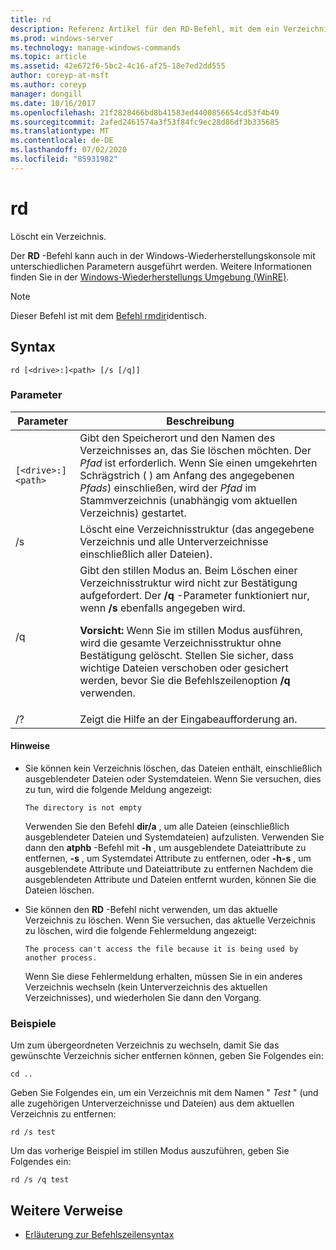 ```yaml
---
title: rd
description: Referenz Artikel für den RD-Befehl, mit dem ein Verzeichnis gelöscht wird.
ms.prod: windows-server
ms.technology: manage-windows-commands
ms.topic: article
ms.assetid: 42e672f6-5bc2-4c16-af25-18e7ed2dd555
author: coreyp-at-msft
ms.author: coreyp
manager: dongill
ms.date: 10/16/2017
ms.openlocfilehash: 21f2828466bd8b41583ed4400856654cd53f4b49
ms.sourcegitcommit: 2afed2461574a3f53f84fc9ec28d86df3b335685
ms.translationtype: MT
ms.contentlocale: de-DE
ms.lasthandoff: 07/02/2020
ms.locfileid: "85931982"
---
```

# <a name="rd"></a>rd

Löscht ein Verzeichnis.

Der **RD** -Befehl kann auch in der Windows-Wiederherstellungskonsole mit unterschiedlichen Parametern ausgeführt werden. Weitere Informationen finden Sie in der [Windows-Wiederherstellungs Umgebung (WinRE)](https://docs.microsoft.com/windows-hardware/manufacture/desktop/windows-recovery-environment--windows-re--technical-reference).

> [!NOTE]
> Dieser Befehl ist mit dem [Befehl rmdir](rmdir.md)identisch.

## <a name="syntax"></a>Syntax

```
rd [<drive>:]<path> [/s [/q]]
```

### <a name="parameters"></a>Parameter

| Parameter | Beschreibung |
|--|--|
| `[<drive>:]<path>` | Gibt den Speicherort und den Namen des Verzeichnisses an, das Sie löschen möchten. Der *Pfad* ist erforderlich. Wenn Sie einen umgekehrten Schrägstrich ( \) am Anfang des angegebenen *Pfads*) einschließen, wird der *Pfad* im Stammverzeichnis (unabhängig vom aktuellen Verzeichnis) gestartet. |
| /s | Löscht eine Verzeichnisstruktur (das angegebene Verzeichnis und alle Unterverzeichnisse einschließlich aller Dateien). |
| /q | Gibt den stillen Modus an. Beim Löschen einer Verzeichnisstruktur wird nicht zur Bestätigung aufgefordert. Der **/q** -Parameter funktioniert nur, wenn **/s** ebenfalls angegeben wird.<p>**Vorsicht:** Wenn Sie im stillen Modus ausführen, wird die gesamte Verzeichnisstruktur ohne Bestätigung gelöscht. Stellen Sie sicher, dass wichtige Dateien verschoben oder gesichert werden, bevor Sie die Befehlszeilenoption **/q** verwenden. |
| /? | Zeigt die Hilfe an der Eingabeaufforderung an. |

#### <a name="remarks"></a>Hinweise

- Sie können kein Verzeichnis löschen, das Dateien enthält, einschließlich ausgeblendeter Dateien oder Systemdateien. Wenn Sie versuchen, dies zu tun, wird die folgende Meldung angezeigt:

    `The directory is not empty`

    Verwenden Sie den Befehl **dir/a** , um alle Dateien (einschließlich ausgeblendeter Dateien und Systemdateien) aufzulisten. Verwenden Sie dann den **atphb** -Befehl mit **-h** , um ausgeblendete Dateiattribute zu entfernen, **-s** , um Systemdatei Attribute zu entfernen, oder **-h-s** , um ausgeblendete Attribute und Dateiattribute zu entfernen Nachdem die ausgeblendeten Attribute und Dateien entfernt wurden, können Sie die Dateien löschen.

- Sie können den **RD** -Befehl nicht verwenden, um das aktuelle Verzeichnis zu löschen. Wenn Sie versuchen, das aktuelle Verzeichnis zu löschen, wird die folgende Fehlermeldung angezeigt:

    `The process can't access the file because it is being used by another process.`

    Wenn Sie diese Fehlermeldung erhalten, müssen Sie in ein anderes Verzeichnis wechseln (kein Unterverzeichnis des aktuellen Verzeichnisses), und wiederholen Sie dann den Vorgang.

### <a name="examples"></a>Beispiele

Um zum übergeordneten Verzeichnis zu wechseln, damit Sie das gewünschte Verzeichnis sicher entfernen können, geben Sie Folgendes ein:

```
cd ..
```

Geben Sie Folgendes ein, um ein Verzeichnis mit dem Namen " *Test* " (und alle zugehörigen Unterverzeichnisse und Dateien) aus dem aktuellen Verzeichnis zu entfernen:

```
rd /s test
```

Um das vorherige Beispiel im stillen Modus auszuführen, geben Sie Folgendes ein:

```
rd /s /q test
```

## <a name="additional-references"></a>Weitere Verweise

- [Erläuterung zur Befehlszeilensyntax](command-line-syntax-key.md)
